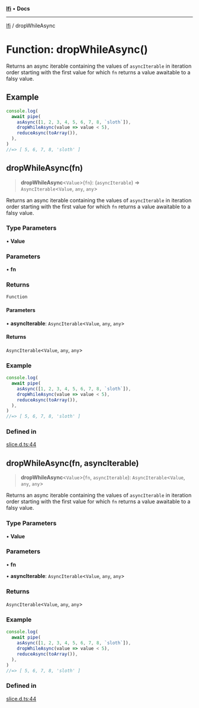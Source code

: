 [**lfi**](../readme.md) • **Docs**

***

[lfi](../globals.md) / dropWhileAsync

# Function: dropWhileAsync()

Returns an async iterable containing the values of `asyncIterable` in
iteration order starting with the first value for which `fn` returns a value
awaitable to a falsy value.

## Example

```js
console.log(
  await pipe(
    asAsync([1, 2, 3, 4, 5, 6, 7, 8, `sloth`]),
    dropWhileAsync(value => value < 5),
    reduceAsync(toArray()),
  ),
)
//=> [ 5, 6, 7, 8, 'sloth' ]
```

## dropWhileAsync(fn)

> **dropWhileAsync**\<`Value`\>(`fn`): (`asyncIterable`) => `AsyncIterable`\<`Value`, `any`, `any`\>

Returns an async iterable containing the values of `asyncIterable` in
iteration order starting with the first value for which `fn` returns a value
awaitable to a falsy value.

### Type Parameters

• **Value**

### Parameters

• **fn**

### Returns

`Function`

#### Parameters

• **asyncIterable**: `AsyncIterable`\<`Value`, `any`, `any`\>

#### Returns

`AsyncIterable`\<`Value`, `any`, `any`\>

### Example

```js
console.log(
  await pipe(
    asAsync([1, 2, 3, 4, 5, 6, 7, 8, `sloth`]),
    dropWhileAsync(value => value < 5),
    reduceAsync(toArray()),
  ),
)
//=> [ 5, 6, 7, 8, 'sloth' ]
```

### Defined in

[slice.d.ts:44](https://github.com/TomerAberbach/lfi/blob/fd6e1ff9d7b7d249090f89ead6d0a30e26aba2e4/src/operations/slice.d.ts#L44)

## dropWhileAsync(fn, asyncIterable)

> **dropWhileAsync**\<`Value`\>(`fn`, `asyncIterable`): `AsyncIterable`\<`Value`, `any`, `any`\>

Returns an async iterable containing the values of `asyncIterable` in
iteration order starting with the first value for which `fn` returns a value
awaitable to a falsy value.

### Type Parameters

• **Value**

### Parameters

• **fn**

• **asyncIterable**: `AsyncIterable`\<`Value`, `any`, `any`\>

### Returns

`AsyncIterable`\<`Value`, `any`, `any`\>

### Example

```js
console.log(
  await pipe(
    asAsync([1, 2, 3, 4, 5, 6, 7, 8, `sloth`]),
    dropWhileAsync(value => value < 5),
    reduceAsync(toArray()),
  ),
)
//=> [ 5, 6, 7, 8, 'sloth' ]
```

### Defined in

[slice.d.ts:44](https://github.com/TomerAberbach/lfi/blob/fd6e1ff9d7b7d249090f89ead6d0a30e26aba2e4/src/operations/slice.d.ts#L44)
